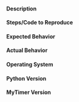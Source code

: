 #### Description

#### Steps/Code to Reproduce

#### Expected Behavior

#### Actual Behavior

#### Operating System

#### Python Version

#### MyTimer Version
